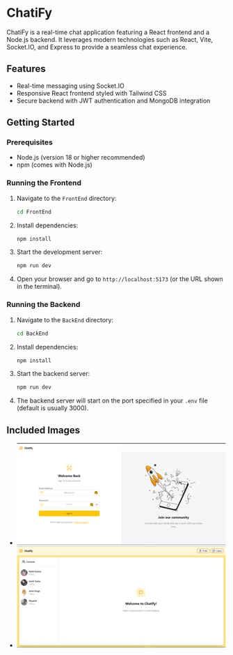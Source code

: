 # ChatiFy

ChatiFy is a real-time chat application featuring a React frontend and a Node.js backend. It leverages modern technologies such as React, Vite, Socket.IO, and Express to provide a seamless chat experience.

## Features

- Real-time messaging using Socket.IO
- Responsive React frontend styled with Tailwind CSS
- Secure backend with JWT authentication and MongoDB integration

## Getting Started

### Prerequisites

- Node.js (version 18 or higher recommended)
- npm (comes with Node.js)

### Running the Frontend

1. Navigate to the `FrontEnd` directory:
   ```bash
   cd FrontEnd
   ```
2. Install dependencies:
   ```bash
   npm install
   ```
3. Start the development server:
   ```bash
   npm run dev
   ```
4. Open your browser and go to `http://localhost:5173` (or the URL shown in the terminal).

### Running the Backend

1. Navigate to the `BackEnd` directory:
   ```bash
   cd BackEnd
   ```
2. Install dependencies:
   ```bash
   npm install
   ```
3. Start the backend server:
   ```bash
   npm run dev
   ```
4. The backend server will start on the port specified in your `.env` file (default is usually 3000).

## Included Images

- ![Screenshot 1](./image.png)
- ![Screenshot 2](./image2.jpg)



